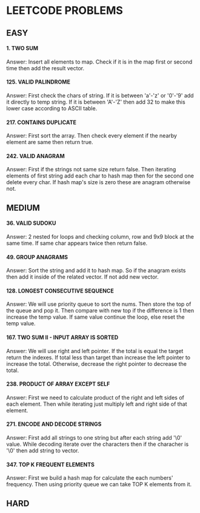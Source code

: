 # LEETCODE PROBLEMS

## EASY

#### 1. TWO SUM

Answer: Insert all elements to map. Check if it is in the map first or second time then add the result vector.

#### 125. VALID PALINDROME

Answer: First check the chars of string. If it is between 'a'-'z' or '0'-'9' add it directly to temp string. If it is between 'A'-'Z' then add 32 to make this lower case according to ASCII table.

#### 217. CONTAINS DUPLICATE

Answer: First sort the array. Then check every element if the nearby element are same then return true.

#### 242. VALID ANAGRAM

Answer: First if the strings not same size return false. Then iterating elements of first string add each char to hash map then for the second one delete every char. If hash map's size is zero these are anagram otherwise not.

## MEDIUM

#### 36. VALID SUDOKU

Answer: 2 nested for loops and checking column, row and 9x9 block at the same time. If same char appears twice then return false.

#### 49. GROUP ANAGRAMS

Answer: Sort the string and add it to hash map. So if the anagram exists then add it inside of the related vector. If not add new vector.

#### 128. LONGEST CONSECUTIVE SEQUENCE

Answer: We will use priority queue to sort the nums. Then store the top of the queue and pop it. Then compare with new top if the difference is 1 then increase the temp value. If same value continue the loop, else reset the temp value.  

#### 167. TWO SUM II - INPUT ARRAY IS SORTED

Answer: We will use right and left pointer. If the total is equal the target return the indexes. If total less than target than increase the left pointer to increase the total. Otherwise, decrease the right pointer to decrease the total.

#### 238. PRODUCT OF ARRAY EXCEPT SELF

Answer: First we need to calculate product of the right and left sides of each element. Then while iterating just multiply left and right side of that element.

#### 271. ENCODE AND DECODE STRINGS

Answer: First add all strings to one string but after each string add '\0' value. While decoding iterate over the characters then if the characher is '\0' then add string to vector.

#### 347. TOP K FREQUENT ELEMENTS

Answer: First we build a hash map for calculate the each numbers' frequency. Then using priority queue we can take TOP K elements from it.

## HARD